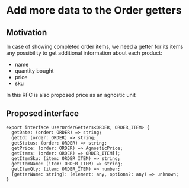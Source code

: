 # Add more data to the Order getters

## Motivation

In case of showing completed order items, we need a getter for its items any possibility to get additional information about each product:
- name
- quantity bought
- price
- sku

In this RFC is also proposed price as an agnostic unit

## Proposed interface
```TS
export interface UserOrderGetters<ORDER, ORDER_ITEM> {
  getDate: (order: ORDER) => string;
  getId: (order: ORDER) => string;
  getStatus: (order: ORDER) => string;
  getPrice: (order: ORDER) => AgnosticPrice;
  getItems: (order: ORDER) => ORDER_ITEM[];
  getItemSku: (item: ORDER_ITEM) => string;
  getItemName: (item: ORDER_ITEM) => string;
  getItemQty: (item: ORDER_ITEM) => number;
  [getterName: string]: (element: any, options?: any) => unknown;
}
```